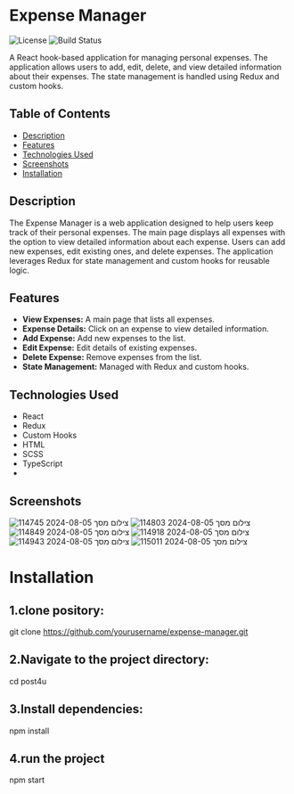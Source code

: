 # Expense Manager

![License](https://img.shields.io/badge/license-MIT-blue)
![Build Status](https://img.shields.io/badge/build-passing-brightgreen)

A React hook-based application for managing personal expenses. The application allows users to add, edit, delete, and view detailed information about their expenses. The state management is handled using Redux and custom hooks.

## Table of Contents
- [Description](#description)
- [Features](#features)
- [Technologies Used](#technologies-used)
- [Screenshots](#screenshots)
- [Installation](#installation)

## Description
The Expense Manager is a web application designed to help users keep track of their personal expenses. The main page displays all expenses with the option to view detailed information about each expense. Users can add new expenses, edit existing ones, and delete expenses. The application leverages Redux for state management and custom hooks for reusable logic.

## Features
- **View Expenses:** A main page that lists all expenses.
- **Expense Details:** Click on an expense to view detailed information.
- **Add Expense:** Add new expenses to the list.
- **Edit Expense:** Edit details of existing expenses.
- **Delete Expense:** Remove expenses from the list.
- **State Management:** Managed with Redux and custom hooks.

## Technologies Used
- React
- Redux
- Custom Hooks
- HTML
- SCSS
- TypeScript
- 
## Screenshots

![צילום מסך 2024-08-05 114745](https://github.com/user-attachments/assets/c0490df2-3656-4f69-8782-4fcd1f38c894)
![צילום מסך 2024-08-05 114803](https://github.com/user-attachments/assets/22c55dfa-0ae4-4db0-919f-8e545db5557d)
![צילום מסך 2024-08-05 114849](https://github.com/user-attachments/assets/27411d13-b09d-495e-b8c5-13225395c552)
![צילום מסך 2024-08-05 114918](https://github.com/user-attachments/assets/8e01366a-2741-4e56-afae-657b93030f43)
![צילום מסך 2024-08-05 114943](https://github.com/user-attachments/assets/30da8929-95a7-4a0f-812e-80770ad1e0fa)
![צילום מסך 2024-08-05 115011](https://github.com/user-attachments/assets/edb13314-3e99-4623-85df-d856856627ec)



# Installation
## 1.clone pository:
git clone https://github.com/yourusername/expense-manager.git
## 2.Navigate to the project directory:
cd post4u
## 3.Install dependencies:
npm install
## 4.run the project
npm start





